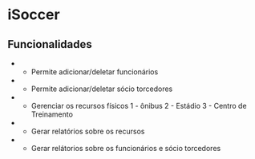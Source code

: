 # iSoccer

## Funcionalidades
* - Permite adicionar/deletar funcionários
* - Permite adicionar/deletar sócio torcedores
* - Gerenciar os recursos físicos
  1 - ônibus
  2 - Estádio
  3 - Centro de Treinamento
* - Gerar relatórios sobre os recursos
* - Gerar relátorios sobre os funcionários e sócio torcedores
